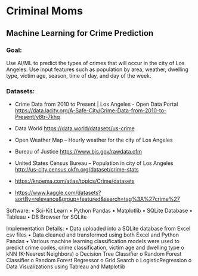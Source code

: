 # Criminal Moms
## Machine Learning for Crime Prediction

### Goal:

Use AI/ML to predict the types of crimes that will occur in the city of Los Angeles. Use input features such as population by area, weather, dwelling type, victim age, season, time of day, and day of the week.


### Datasets:
*	Crime Data from 2010 to Present | Los Angeles - Open Data Portal
https://data.lacity.org/A-Safe-City/Crime-Data-from-2010-to-Present/y8tr-7khq

*	Data World
https://data.world/datasets/us-crime

*	Open Weather Map – Hourly weather for the city of Los Angeles

*	Bureau of Justice
https://www.bjs.gov/rawdata.cfm

*	United States Census Bureau – Population in city of Los Angeles
http://us-city.census.okfn.org/dataset/crime-stats

*	https://knoema.com/atlas/topics/Crime/datasets

*	https://www.kaggle.com/datasets?sortBy=relevance&group=featured&search=tag%3A%27crime%27

Software:
•	Sci-Kit Learn 
•	Python Pandas
•	Matplotlib
•	SQLite Database
•	Tableau
•	DB Browser for SQLite

Implementation Details:
•	Data uploaded into a SQLite database from Excel csv files
•	Data cleaned and transformed using both Excel and Python Pandas
•	Various machine learning classification models were used to predict crime codes, crime classification, victim age and dwelling type
o	kNN (K-Nearest Neighbors)
o	Decision Tree Classifier
o	Random Forest Classifier
o	Random Forest Regressor
o	Grid Search
o	LogisticRegression
o	Data Visualizations using Tableau and Matplotlib

